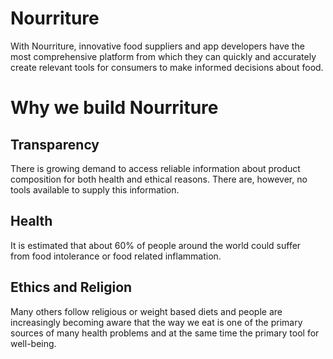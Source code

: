 Nourriture
==========
With Nourriture, innovative food suppliers and app developers have the most comprehensive platform from which they can quickly and accurately create relevant tools for consumers to make informed decisions about food.

Why we build Nourriture
===
Transparency
---
There is growing demand to access reliable information about product composition for both health and ethical reasons. There are, however, no tools available to supply this information.

Health
---
It is estimated that about 60% of people around the world could suffer from food intolerance or food related inflammation.

Ethics and Religion
---
Many others follow religious or weight based diets and people are increasingly becoming aware that the way we eat is one of the primary sources of many health problems and at the same time the primary tool for well-being.